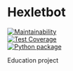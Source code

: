 # Hexletbot 
[![Maintainability](https://api.codeclimate.com/v1/badges/8a4f5e66064c66b24ef7/maintainability)](https://codeclimate.com/github/sergkot2020/hexlet_bot/maintainability)  
[![Test Coverage](https://api.codeclimate.com/v1/badges/8a4f5e66064c66b24ef7/test_coverage)](https://codeclimate.com/github/sergkot2020/hexlet_bot/test_coverage)  
[![Python package](https://github.com/sergkot2020/hexlet_bot/actions/workflows/main.yml/badge.svg)](https://github.com/sergkot2020/hexlet_bot/actions/workflows/main.yml)

Education project
